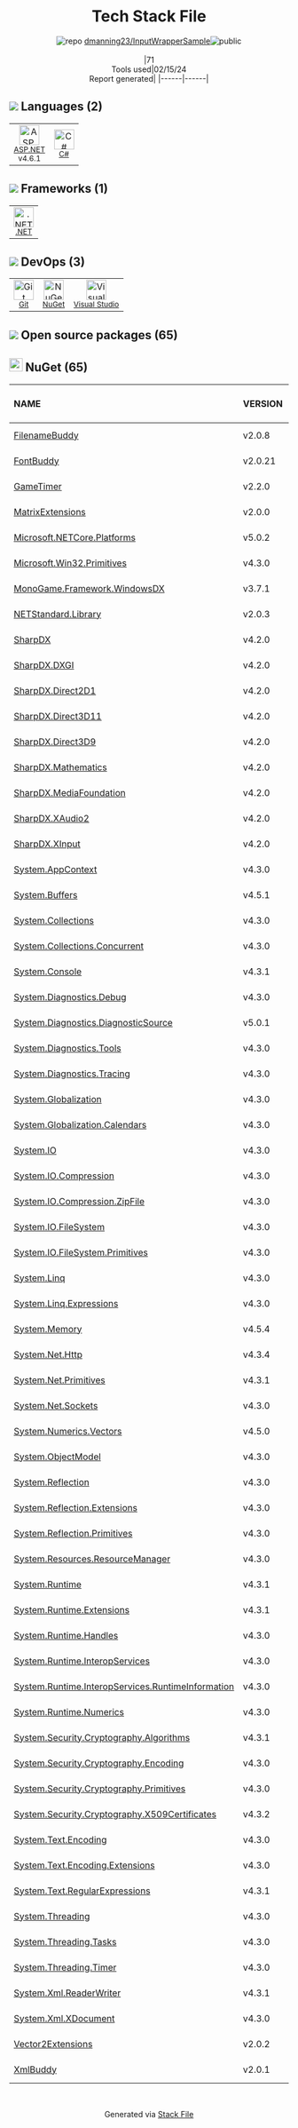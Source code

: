 <!--
&lt;--- Readme.md Snippet without images Start ---&gt;
## Tech Stack
dmanning23/InputWrapperSample is built on the following main stack:

- [ASP.NET](https://www.asp.net/) – Languages
- [C#](http://csharp.net) – Languages
- [.NET](http://www.microsoft.com/net/) – Frameworks (Full Stack)
- [Visual Studio](http://msdn.microsoft.com/en-us/vstudio/aa718325.aspx) – Integrated Development Environment

Full tech stack [here](/techstack.md)

&lt;--- Readme.md Snippet without images End ---&gt;

&lt;--- Readme.md Snippet with images Start ---&gt;
## Tech Stack
dmanning23/InputWrapperSample is built on the following main stack:

- <img width='25' height='25' src='https://img.stackshare.io/service/6755/2c45151a4a11d3a3c8e71bb34dd069d6_400x400.png' alt='ASP.NET'/> [ASP.NET](https://www.asp.net/) – Languages
- <img width='25' height='25' src='https://img.stackshare.io/service/1015/1200px-C_Sharp_wordmark.svg.png' alt='C#'/> [C#](http://csharp.net) – Languages
- <img width='25' height='25' src='https://img.stackshare.io/service/1014/IoPy1dce_400x400.png' alt='.NET'/> [.NET](http://www.microsoft.com/net/) – Frameworks (Full Stack)
- <img width='25' height='25' src='https://img.stackshare.io/service/1451/SR2hUhQN.png' alt='Visual Studio'/> [Visual Studio](http://msdn.microsoft.com/en-us/vstudio/aa718325.aspx) – Integrated Development Environment

Full tech stack [here](/techstack.md)

&lt;--- Readme.md Snippet with images End ---&gt;
-->
<div align="center">

# Tech Stack File
![](https://img.stackshare.io/repo.svg "repo") [dmanning23/InputWrapperSample](https://github.com/dmanning23/InputWrapperSample)![](https://img.stackshare.io/public_badge.svg "public")
<br/><br/>
|71<br/>Tools used|02/15/24 <br/>Report generated|
|------|------|
</div>

## <img src='https://img.stackshare.io/languages.svg'/> Languages (2)
<table><tr>
  <td align='center'>
  <img width='36' height='36' src='https://img.stackshare.io/service/6755/2c45151a4a11d3a3c8e71bb34dd069d6_400x400.png' alt='ASP.NET'>
  <br>
  <sub><a href="https://www.asp.net/">ASP.NET</a></sub>
  <br>
  <sub>v4.6.1</sub>
</td>

<td align='center'>
  <img width='36' height='36' src='https://img.stackshare.io/service/1015/1200px-C_Sharp_wordmark.svg.png' alt='C#'>
  <br>
  <sub><a href="http://csharp.net">C#</a></sub>
  <br>
  <sub></sub>
</td>

</tr>
</table>

## <img src='https://img.stackshare.io/frameworks.svg'/> Frameworks (1)
<table><tr>
  <td align='center'>
  <img width='36' height='36' src='https://img.stackshare.io/service/1014/IoPy1dce_400x400.png' alt='.NET'>
  <br>
  <sub><a href="http://www.microsoft.com/net/">.NET</a></sub>
  <br>
  <sub></sub>
</td>

</tr>
</table>

## <img src='https://img.stackshare.io/devops.svg'/> DevOps (3)
<table><tr>
  <td align='center'>
  <img width='36' height='36' src='https://img.stackshare.io/service/1046/git.png' alt='Git'>
  <br>
  <sub><a href="http://git-scm.com/">Git</a></sub>
  <br>
  <sub></sub>
</td>

<td align='center'>
  <img width='36' height='36' src='https://img.stackshare.io/service/2637/6I3oEOP4_400x400.jpg' alt='NuGet'>
  <br>
  <sub><a href="https://www.nuget.org/">NuGet</a></sub>
  <br>
  <sub></sub>
</td>

<td align='center'>
  <img width='36' height='36' src='https://img.stackshare.io/service/1451/SR2hUhQN.png' alt='Visual Studio'>
  <br>
  <sub><a href="http://msdn.microsoft.com/en-us/vstudio/aa718325.aspx">Visual Studio</a></sub>
  <br>
  <sub></sub>
</td>

</tr>
</table>


## <img src='https://img.stackshare.io/group.svg' /> Open source packages (65)</h2>

## <img width='24' height='24' src='https://img.stackshare.io/service/2637/6I3oEOP4_400x400.jpg'/> NuGet (65)

|NAME|VERSION|LAST UPDATED|LAST UPDATED BY|LICENSE|VULNERABILITIES|
|:------|:------|:------|:------|:------|:------|
|[FilenameBuddy](https://www.nuget.org/FilenameBuddy)|v2.0.8|04/30/21|Dan Manning |MIT|N/A|
|[FontBuddy](https://www.nuget.org/FontBuddy)|v2.0.21|04/30/21|Dan Manning |MIT|N/A|
|[GameTimer](https://www.nuget.org/GameTimer)|v2.2.0|04/30/21|Dan Manning |MIT|N/A|
|[MatrixExtensions](https://www.nuget.org/MatrixExtensions)|v2.0.0|04/30/21|Dan Manning |MIT|N/A|
|[Microsoft.NETCore.Platforms](https://www.nuget.org/Microsoft.NETCore.Platforms)|v5.0.2|04/30/21|Dan Manning |MIT|N/A|
|[Microsoft.Win32.Primitives](https://www.nuget.org/Microsoft.Win32.Primitives)|v4.3.0|04/30/21|Dan Manning |N/A|N/A|
|[MonoGame.Framework.WindowsDX](https://www.nuget.org/MonoGame.Framework.WindowsDX)|v3.7.1|04/30/21|Dan Manning |N/A|N/A|
|[NETStandard.Library](https://www.nuget.org/NETStandard.Library)|v2.0.3|04/30/21|Dan Manning |N/A|N/A|
|[SharpDX](https://www.nuget.org/SharpDX)|v4.2.0|04/30/21|Dan Manning |N/A|N/A|
|[SharpDX.DXGI](https://www.nuget.org/SharpDX.DXGI)|v4.2.0|04/30/21|Dan Manning |N/A|N/A|
|[SharpDX.Direct2D1](https://www.nuget.org/SharpDX.Direct2D1)|v4.2.0|04/30/21|Dan Manning |N/A|N/A|
|[SharpDX.Direct3D11](https://www.nuget.org/SharpDX.Direct3D11)|v4.2.0|04/30/21|Dan Manning |N/A|N/A|
|[SharpDX.Direct3D9](https://www.nuget.org/SharpDX.Direct3D9)|v4.2.0|04/30/21|Dan Manning |N/A|N/A|
|[SharpDX.Mathematics](https://www.nuget.org/SharpDX.Mathematics)|v4.2.0|04/30/21|Dan Manning |N/A|N/A|
|[SharpDX.MediaFoundation](https://www.nuget.org/SharpDX.MediaFoundation)|v4.2.0|04/30/21|Dan Manning |N/A|N/A|
|[SharpDX.XAudio2](https://www.nuget.org/SharpDX.XAudio2)|v4.2.0|04/30/21|Dan Manning |N/A|N/A|
|[SharpDX.XInput](https://www.nuget.org/SharpDX.XInput)|v4.2.0|04/30/21|Dan Manning |N/A|N/A|
|[System.AppContext](https://www.nuget.org/System.AppContext)|v4.3.0|04/30/21|Dan Manning |N/A|N/A|
|[System.Buffers](https://www.nuget.org/System.Buffers)|v4.5.1|04/30/21|Dan Manning |N/A|N/A|
|[System.Collections](https://www.nuget.org/System.Collections)|v4.3.0|04/30/21|Dan Manning |N/A|N/A|
|[System.Collections.Concurrent](https://www.nuget.org/System.Collections.Concurrent)|v4.3.0|04/30/21|Dan Manning |N/A|N/A|
|[System.Console](https://www.nuget.org/System.Console)|v4.3.1|04/30/21|Dan Manning |N/A|N/A|
|[System.Diagnostics.Debug](https://www.nuget.org/System.Diagnostics.Debug)|v4.3.0|04/30/21|Dan Manning |N/A|N/A|
|[System.Diagnostics.DiagnosticSource](https://www.nuget.org/System.Diagnostics.DiagnosticSource)|v5.0.1|04/30/21|Dan Manning |MIT|N/A|
|[System.Diagnostics.Tools](https://www.nuget.org/System.Diagnostics.Tools)|v4.3.0|04/30/21|Dan Manning |N/A|N/A|
|[System.Diagnostics.Tracing](https://www.nuget.org/System.Diagnostics.Tracing)|v4.3.0|04/30/21|Dan Manning |N/A|N/A|
|[System.Globalization](https://www.nuget.org/System.Globalization)|v4.3.0|04/30/21|Dan Manning |N/A|N/A|
|[System.Globalization.Calendars](https://www.nuget.org/System.Globalization.Calendars)|v4.3.0|04/30/21|Dan Manning |N/A|N/A|
|[System.IO](https://www.nuget.org/System.IO)|v4.3.0|04/30/21|Dan Manning |N/A|N/A|
|[System.IO.Compression](https://www.nuget.org/System.IO.Compression)|v4.3.0|04/30/21|Dan Manning |N/A|N/A|
|[System.IO.Compression.ZipFile](https://www.nuget.org/System.IO.Compression.ZipFile)|v4.3.0|04/30/21|Dan Manning |N/A|N/A|
|[System.IO.FileSystem](https://www.nuget.org/System.IO.FileSystem)|v4.3.0|04/30/21|Dan Manning |N/A|N/A|
|[System.IO.FileSystem.Primitives](https://www.nuget.org/System.IO.FileSystem.Primitives)|v4.3.0|04/30/21|Dan Manning |N/A|N/A|
|[System.Linq](https://www.nuget.org/System.Linq)|v4.3.0|04/30/21|Dan Manning |N/A|N/A|
|[System.Linq.Expressions](https://www.nuget.org/System.Linq.Expressions)|v4.3.0|04/30/21|Dan Manning |N/A|N/A|
|[System.Memory](https://www.nuget.org/System.Memory)|v4.5.4|04/30/21|Dan Manning |N/A|N/A|
|[System.Net.Http](https://www.nuget.org/System.Net.Http)|v4.3.4|04/30/21|Dan Manning |N/A|N/A|
|[System.Net.Primitives](https://www.nuget.org/System.Net.Primitives)|v4.3.1|04/30/21|Dan Manning |N/A|N/A|
|[System.Net.Sockets](https://www.nuget.org/System.Net.Sockets)|v4.3.0|04/30/21|Dan Manning |N/A|N/A|
|[System.Numerics.Vectors](https://www.nuget.org/System.Numerics.Vectors)|v4.5.0|04/30/21|Dan Manning |N/A|N/A|
|[System.ObjectModel](https://www.nuget.org/System.ObjectModel)|v4.3.0|04/30/21|Dan Manning |N/A|N/A|
|[System.Reflection](https://www.nuget.org/System.Reflection)|v4.3.0|04/30/21|Dan Manning |N/A|N/A|
|[System.Reflection.Extensions](https://www.nuget.org/System.Reflection.Extensions)|v4.3.0|04/30/21|Dan Manning |N/A|N/A|
|[System.Reflection.Primitives](https://www.nuget.org/System.Reflection.Primitives)|v4.3.0|04/30/21|Dan Manning |N/A|N/A|
|[System.Resources.ResourceManager](https://www.nuget.org/System.Resources.ResourceManager)|v4.3.0|04/30/21|Dan Manning |N/A|N/A|
|[System.Runtime](https://www.nuget.org/System.Runtime)|v4.3.1|04/30/21|Dan Manning |N/A|N/A|
|[System.Runtime.Extensions](https://www.nuget.org/System.Runtime.Extensions)|v4.3.1|04/30/21|Dan Manning |N/A|N/A|
|[System.Runtime.Handles](https://www.nuget.org/System.Runtime.Handles)|v4.3.0|04/30/21|Dan Manning |N/A|N/A|
|[System.Runtime.InteropServices](https://www.nuget.org/System.Runtime.InteropServices)|v4.3.0|04/30/21|Dan Manning |N/A|N/A|
|[System.Runtime.InteropServices.RuntimeInformation](https://www.nuget.org/System.Runtime.InteropServices.RuntimeInformation)|v4.3.0|04/30/21|Dan Manning |N/A|N/A|
|[System.Runtime.Numerics](https://www.nuget.org/System.Runtime.Numerics)|v4.3.0|04/30/21|Dan Manning |N/A|N/A|
|[System.Security.Cryptography.Algorithms](https://www.nuget.org/System.Security.Cryptography.Algorithms)|v4.3.1|04/30/21|Dan Manning |N/A|N/A|
|[System.Security.Cryptography.Encoding](https://www.nuget.org/System.Security.Cryptography.Encoding)|v4.3.0|04/30/21|Dan Manning |N/A|N/A|
|[System.Security.Cryptography.Primitives](https://www.nuget.org/System.Security.Cryptography.Primitives)|v4.3.0|04/30/21|Dan Manning |N/A|N/A|
|[System.Security.Cryptography.X509Certificates](https://www.nuget.org/System.Security.Cryptography.X509Certificates)|v4.3.2|04/30/21|Dan Manning |N/A|N/A|
|[System.Text.Encoding](https://www.nuget.org/System.Text.Encoding)|v4.3.0|04/30/21|Dan Manning |N/A|N/A|
|[System.Text.Encoding.Extensions](https://www.nuget.org/System.Text.Encoding.Extensions)|v4.3.0|04/30/21|Dan Manning |N/A|N/A|
|[System.Text.RegularExpressions](https://www.nuget.org/System.Text.RegularExpressions)|v4.3.1|04/30/21|Dan Manning |N/A|N/A|
|[System.Threading](https://www.nuget.org/System.Threading)|v4.3.0|04/30/21|Dan Manning |N/A|N/A|
|[System.Threading.Tasks](https://www.nuget.org/System.Threading.Tasks)|v4.3.0|04/30/21|Dan Manning |N/A|N/A|
|[System.Threading.Timer](https://www.nuget.org/System.Threading.Timer)|v4.3.0|04/30/21|Dan Manning |N/A|N/A|
|[System.Xml.ReaderWriter](https://www.nuget.org/System.Xml.ReaderWriter)|v4.3.1|04/30/21|Dan Manning |N/A|N/A|
|[System.Xml.XDocument](https://www.nuget.org/System.Xml.XDocument)|v4.3.0|04/30/21|Dan Manning |N/A|N/A|
|[Vector2Extensions](https://www.nuget.org/Vector2Extensions)|v2.0.2|04/30/21|Dan Manning |MIT|N/A|
|[XmlBuddy](https://www.nuget.org/XmlBuddy)|v2.0.1|04/30/21|Dan Manning |MIT|N/A|

<br/>
<div align='center'>

Generated via [Stack File](https://github.com/marketplace/stack-file)
